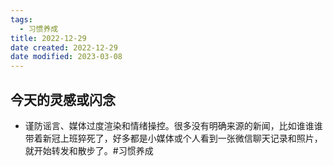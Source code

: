 ```yaml
---
tags:
  - 习惯养成
title: 2022-12-29
date created: 2022-12-29
date modified: 2023-03-08
---
```


## 今天的灵感或闪念

- 谨防谣言、媒体过度渲染和情绪操控。很多没有明确来源的新闻，比如谁谁谁带着新冠上班猝死了，好多都是小媒体或个人看到一张微信聊天记录和照片，就开始转发和散步了。#习惯养成
